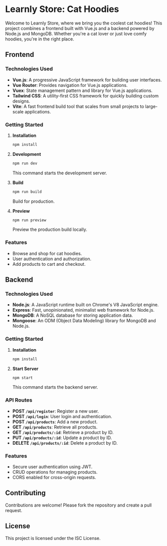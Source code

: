 # Learnly Store: Cat Hoodies

Welcome to Learnly Store, where we bring you the coolest cat hoodies! This project combines a frontend built with Vue.js and a backend powered by Node.js and MongoDB. Whether you're a cat lover or just love comfy hoodies, you're in the right place.

## Frontend

### Technologies Used

- **Vue.js**: A progressive JavaScript framework for building user interfaces.
- **Vue Router**: Provides navigation for Vue.js applications.
- **Vuex**: State management pattern and library for Vue.js applications.
- **Tailwind CSS**: A utility-first CSS framework for quickly building custom designs.
- **Vite**: A fast frontend build tool that scales from small projects to large-scale applications.

### Getting Started

1. **Installation**

   ```bash
   npm install
   ```

2. **Development**

   ```bash
   npm run dev
   ```

   This command starts the development server.

3. **Build**

   ```bash
   npm run build
   ```

   Build for production.

4. **Preview**

   ```bash
   npm run preview
   ```

   Preview the production build locally.

### Features

- Browse and shop for cat hoodies.
- User authentication and authorization.
- Add products to cart and checkout.

## Backend

### Technologies Used

- **Node.js**: A JavaScript runtime built on Chrome's V8 JavaScript engine.
- **Express**: Fast, unopinionated, minimalist web framework for Node.js.
- **MongoDB**: A NoSQL database for storing application data.
- **Mongoose**: An ODM (Object Data Modeling) library for MongoDB and Node.js.

### Getting Started

1. **Installation**

   ```bash
   npm install
   ```

2. **Start Server**

   ```bash
   npm start
   ```

   This command starts the backend server.

### API Routes

- **POST `/api/register`**: Register a new user.
- **POST `/api/login`**: User login and authentication.
- **POST `/api/products`**: Add a new product.
- **GET `/api/products`**: Retrieve all products.
- **GET `/api/products/:id`**: Retrieve a product by ID.
- **PUT `/api/products/:id`**: Update a product by ID.
- **DELETE `/api/products/:id`**: Delete a product by ID.

### Features

- Secure user authentication using JWT.
- CRUD operations for managing products.
- CORS enabled for cross-origin requests.

## Contributing

Contributions are welcome! Please fork the repository and create a pull request.

## License

This project is licensed under the ISC License.
